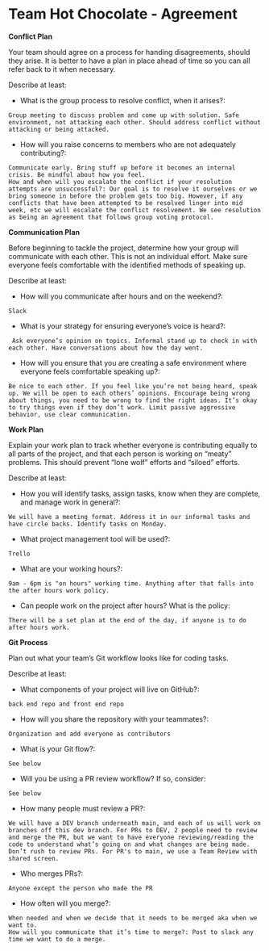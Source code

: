 # **Team Hot Chocolate - Agreement**

**Conflict Plan**

Your team should agree on a process for handing disagreements, should they arise. It is better to have a plan in place ahead of time so you can all refer back to it when necessary.

Describe at least:

- What is the group process to resolve conflict, when it arises?: 

```
Group meeting to discuss problem and come up with solution. Safe environment, not attacking each other. Should address conflict without attacking or being attacked.
```

- How will you raise concerns to members who are not adequately contributing?:

```
Communicate early. Bring stuff up before it becomes an internal crisis. Be mindful about how you feel.
How and when will you escalate the conflict if your resolution attempts are unsuccessful?: Our goal is to resolve it ourselves or we bring someone in before the problem gets too big. However, if any conflicts that have been attempted to be resolved linger into mid week, etc we will escalate the conflict resolvement. We see resolution as being an agreement that follows group voting protocol.
```

**Communication Plan**

Before beginning to tackle the project, determine how your group will communicate with each other. This is not an individual effort. Make sure everyone feels comfortable with the identified methods of speaking up.

Describe at least:

- How will you communicate after hours and on the weekend?: 

```
Slack
```

- What is your strategy for ensuring everyone’s voice is heard?:

```
 Ask everyone’s opinion on topics. Informal stand up to check in with each other. Have conversations about how the day went.
 ```

- How will you ensure that you are creating a safe environment where everyone feels comfortable speaking up?: 

```
Be nice to each other. If you feel like you’re not being heard, speak up. We will be open to each others’ opinions. Encourage being wrong about things, you need to be wrong to find the right ideas. It’s okay to try things even if they don’t work. Limit passive aggressive behavior, use clear communication.
```

**Work Plan**

Explain your work plan to track whether everyone is contributing equally to all parts of the project, and that each person is working on “meaty” problems. This should prevent “lone wolf” efforts and “siloed” efforts.

Describe at least:

- How you will identify tasks, assign tasks, know when they are complete, and manage work in general?: 

```
We will have a meeting format. Address it in our informal tasks and have circle backs. Identify tasks on Monday.
```

- What project management tool will be used?: 

```
Trello
```

- What are your working hours?:

```
9am - 6pm is "on hours" working time. Anything after that falls into the after hours work policy.
```

- Can people work on the project after hours? What is the policy:

```
There will be a set plan at the end of the day, if anyone is to do after hours work. 
```


**Git Process**

Plan out what your team’s Git workflow looks like for coding tasks.

Describe at least:

- What components of your project will live on GitHub?: 

```
back end repo and front end repo
```

- How will you share the repository with your teammates?: 

```
Organization and add everyone as contributors
```

- What is your Git flow?: 

```
See below
```

- Will you be using a PR review workflow? If so, consider:

```
See below
```

- How many people must review a PR?: 

```
We will have a DEV branch underneath main, and each of us will work on branches off this dev branch. For PRs to DEV, 2 people need to review and merge the PR, but we want to have everyone reviewing/reading the code to understand what’s going on and what changes are being made. Don’t rush to review PRs. For PR's to main, we use a Team Review with shared screen.
```

- Who merges PRs?: 

```
Anyone except the person who made the PR 
```

- How often will you merge?: 

```
When needed and when we decide that it needs to be merged aka when we want to.
How will you communicate that it’s time to merge?: Post to slack any time we want to do a merge.
```
